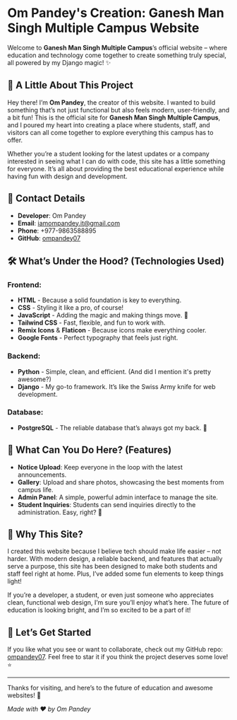# Om Pandey's Creation: Ganesh Man Singh Multiple Campus Website

Welcome to **Ganesh Man Singh Multiple Campus**’s official website – where education and technology come together to create something truly special, all powered by my Django magic! ✨

## 🚀 A Little About This Project
Hey there! I’m **Om Pandey**, the creator of this website. I wanted to build something that’s not just functional but also feels modern, user-friendly, and a bit fun! This is the official site for **Ganesh Man Singh Multiple Campus**, and I poured my heart into creating a place where students, staff, and visitors can all come together to explore everything this campus has to offer.

Whether you’re a student looking for the latest updates or a company interested in seeing what I can do with code, this site has a little something for everyone. It’s all about providing the best educational experience while having fun with design and development.

## 📌 Contact Details
- **Developer**: Om Pandey
- **Email**: [iamompandey.it@gmail.com](mailto:iamompandey.it@gmail.com)
- **Phone**: +977-9863588895
- **GitHub**: [ompandey07](https://github.com/ompandey07)

## 🛠️ What’s Under the Hood? (Technologies Used)

### Frontend:
- **HTML** - Because a solid foundation is key to everything.
- **CSS** - Styling it like a pro, of course!
- **JavaScript** - Adding the magic and making things move. 🎢
- **Tailwind CSS** - Fast, flexible, and fun to work with.
- **Remix Icons** & **Flaticon** - Because icons make everything cooler.
- **Google Fonts** - Perfect typography that feels just right.

### Backend:
- **Python** - Simple, clean, and efficient. (And did I mention it's pretty awesome?)
- **Django** - My go-to framework. It’s like the Swiss Army knife for web development.

### Database:
- **PostgreSQL** - The reliable database that’s always got my back. 💪

## 🎯 What Can You Do Here? (Features)
- **Notice Upload**: Keep everyone in the loop with the latest announcements.
- **Gallery**: Upload and share photos, showcasing the best moments from campus life.
- **Admin Panel**: A simple, powerful admin interface to manage the site.
- **Student Inquiries**: Students can send inquiries directly to the administration. Easy, right? 📩

## 🌟 Why This Site?
I created this website because I believe tech should make life easier – not harder. With modern design, a reliable backend, and features that actually serve a purpose, this site has been designed to make both students and staff feel right at home. Plus, I’ve added some fun elements to keep things light!

If you’re a developer, a student, or even just someone who appreciates clean, functional web design, I’m sure you’ll enjoy what’s here. The future of education is looking bright, and I’m so excited to be a part of it!

## 🏁 Let’s Get Started
If you like what you see or want to collaborate, check out my GitHub repo: [ompandey07](https://github.com/ompandey07). Feel free to star it if you think the project deserves some love! ⭐

---

Thanks for visiting, and here’s to the future of education and awesome websites! 🎉

*Made with ❤️ by Om Pandey*
